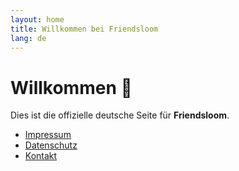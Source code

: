 ```yaml
---
layout: home
title: Willkommen bei Friendsloom
lang: de
---
```


# Willkommen 👋

Dies ist die offizielle deutsche Seite für **Friendsloom**.

- [Impressum](impressum.html)
- [Datenschutz](datenschutz.html)
- [Kontakt](kontakt.html)
